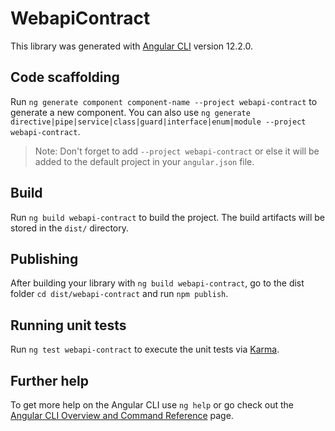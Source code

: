 # WebapiContract

This library was generated with [Angular CLI](https://github.com/angular/angular-cli) version 12.2.0.

## Code scaffolding

Run `ng generate component component-name --project webapi-contract` to generate a new component. You can also use `ng generate directive|pipe|service|class|guard|interface|enum|module --project webapi-contract`.
> Note: Don't forget to add `--project webapi-contract` or else it will be added to the default project in your `angular.json` file. 

## Build

Run `ng build webapi-contract` to build the project. The build artifacts will be stored in the `dist/` directory.

## Publishing

After building your library with `ng build webapi-contract`, go to the dist folder `cd dist/webapi-contract` and run `npm publish`.

## Running unit tests

Run `ng test webapi-contract` to execute the unit tests via [Karma](https://karma-runner.github.io).

## Further help

To get more help on the Angular CLI use `ng help` or go check out the [Angular CLI Overview and Command Reference](https://angular.io/cli) page.
